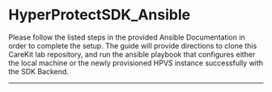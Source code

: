 # HyperProtectSDK_Ansible
Please follow the listed steps in the provided Ansible Documentation in order to complete the setup. The guide will provide directions to clone this CareKit lab repository, and run the ansible playbook that configures either the local machine or the newly provisioned HPVS instance successfully with the SDK Backend. 
- - - -
